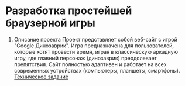 # Разработка простейшей браузерной игры
1. Описание проекта
Проект представляет собой веб-сайт с игрой "Google Динозаврик". Игра предназначена для пользователей, которые хотят провести время, играя в классическую аркадную игру, где главный персонаж (динозаврик) преодолевает препятствия. Сайт полностью адаптивен и работает на всех современных устройствах (компьютеры, планшеты, смартфоны).
[Техническое задание](Техническое%20задание.md)
